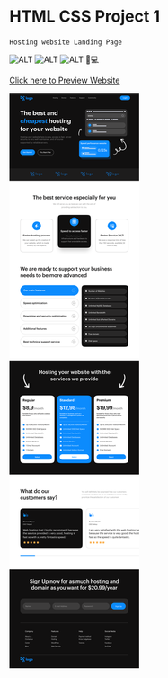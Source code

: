 # HTML CSS Project 1

`Hosting website Landing Page`

![ALT](https://img.shields.io/badge/-HTML-red)
![ALT](https://img.shields.io/badge/-CSS-yellow)
![ALT](https://img.shields.io/badge/-RESPONSIVE-green)
📱💻

[Click here to Preview Website](https://host-web.netlify.app/)

![Alt](./Hosting%20Landing%20Page.png)
